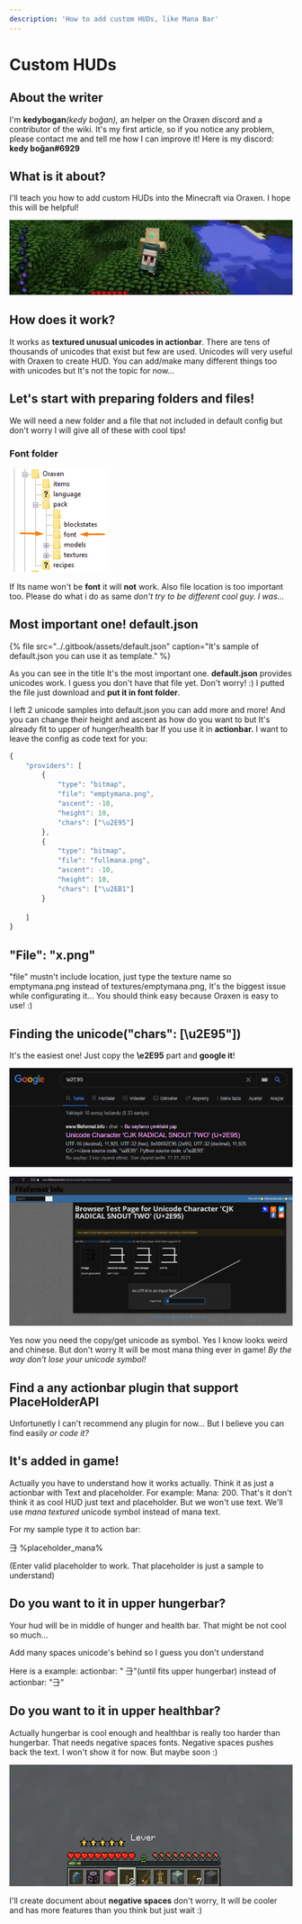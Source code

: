 ```yaml
---
description: 'How to add custom HUDs, like Mana Bar'
---
```


# Custom HUDs

## About the writer

I'm **kedybogan**_\(kedy boğan\),_ an helper on the Oraxen discord and a contributor of the wiki. It's my first article, so if you notice any problem, please contact me and tell me how I can improve it! Here is my discord: **kedy boğan\#6929**

## What is it about?

 I'll teach you how to add custom HUDs into the Minecraft via Oraxen. I hope this will be helpful!

![credits: SimplySarc ](../.gitbook/assets/screenshot_434.png)

## How does it work?

It works as **textured unusual unicodes in actionbar**. There are tens of thousands of unicodes that exist but few are used. Unicodes will very useful with Oraxen to create HUD. You can add/make many different things too with unicodes but It's not the topic for now...

## Let's start with preparing folders and files!

We will need a new folder and a file that not included in default config but don't worry I will give all of these with cool tips!

### Font folder

![Let&apos;s create new folder in that location. Its name must be font](../.gitbook/assets/screenshot_433.png)

If Its name won't be **font** it will **not** work. Also file location is too important too. Please do what i do as same _don't try to be different cool guy. I was..._

## Most important one! default.json

{% file src="../.gitbook/assets/default.json" caption="It\'s sample of default.json you can use it as template." %}

As you can see in the title It's the most important one. **default.json** provides unicodes work. I guess you don't have that file yet. Don't worry! :\) I putted the file just download and **put it in font folder**.

I left 2 unicode samples into default.json you can add more and more! And you can change their height and ascent as how do you want to but It's already fit to upper of hunger/health bar If you use it in **actionbar.** I want to leave the config as code text for you:

```javascript
{
    "providers": [
        {
            "type": "bitmap",
            "file": "emptymana.png",
            "ascent": -10,
            "height": 10,
            "chars": ["\u2E95"]
        },
        {
            "type": "bitmap",
            "file": "fullmana.png",
            "ascent": -10,
            "height": 10,
            "chars": ["\u2EB1"]
        }

    ]
}
```

## "File": "x.png"

"file" mustn't include location, just type the texture name so emptymana.png instead of textures/emptymana.png, It's the biggest issue while configurating it... You should think easy because Oraxen is easy to use! :\)

## Finding the unicode\("chars": \[\u2E95"\]\)

It's the easiest one! Just copy the **\e2E95** part and **google it**!

![Google it and click first one.](../.gitbook/assets/screenshot_435.png)

![Copy the symbol!](../.gitbook/assets/resim_2021-02-01_121125.png)

Yes now you need the copy/get unicode as symbol. Yes I know looks weird and chinese. But don't worry It will be most mana thing ever in game! _By the way don't lose your unicode symbol!_

## Find a any actionbar plugin that support PlaceHolderAPI 

Unfortunetly I can't recommend any plugin for now... But I believe you can find easily _or code it?_

## It's added in game!

Actually you have to understand how it works actually. Think it as just a actionbar with Text and placeholder. For example: Mana: 200. That's it don't think it as cool HUD just text and placeholder. But we won't use text. We'll use _mana textured_ unicode symbol instead of mana text.

For my sample type it to action bar: 

⺕ %placeholder\_mana%

 \(Enter valid placeholder to work. That placeholder is just a sample to understand\)

## Do you want to it in upper hungerbar?

Your hud will be in middle of hunger and health bar. That might be not cool so much...

Add many spaces unicode's behind so I guess you don't understand 

Here is a example:   actionbar: "                              ⺕"\(until fits upper hungerbar\) instead of actionbar: "⺕"

## Do you want to it in upper healthbar?

Actually hungerbar is cool enough and healthbar is really too harder than hungerbar. That needs negative spaces fonts. Negative spaces pushes back the text. I won't show it for now. But maybe soon :\)

![Here is! I hope to It&apos;s helpful for you! If not enough, come our Discord support server! ](../.gitbook/assets/screenshot_436.png)

I'll create document about **negative spaces** don't worry, It will be cooler and has more features than you think but just wait :\)


